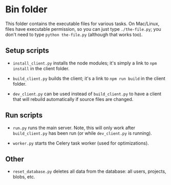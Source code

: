 # Bin folder

This folder contains the executable files for various tasks. On Mac/Linux, files have executable permission, so you can just type `./the-file.py`; you don't need to type `python the-file.py` (although that works too).

## Setup scripts

* `install_client.py` installs the node modules; it's simply a link to `npm install` in the client folder.

* `build_client.py` builds the client; it's a link to `npm run build` in the client folder.

* `dev_client.py` can be used instead of `build_client.py` to have a client that will rebuild automatically if source files are changed.

## Run scripts

* `run.py` runs the main server. Note, this will only work after `build_client.py` has been run (or while `dev_client.py` is running).

* `worker.py` starts the Celery task worker (used for optimizations).

## Other

* `reset_database.py` deletes all data from the database: all users, projects, blobs, etc.